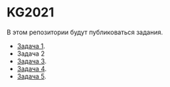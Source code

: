 # KG2021
В этом репозитории будут публиковаться задания.
* [Задача 1](https://github.com/nuzhnykh-avpp/KG2021/wiki/Task1).
* Задача 2
* [Задача 3](https://github.com/nuzhnykh-avpp/KG2021/wiki/Task3).
* [Задача 4](https://github.com/nuzhnykh-avpp/KG2021/wiki/Task4).
* [Задача 5](https://github.com/nuzhnykh-avpp/KG2021/wiki/Task5).
